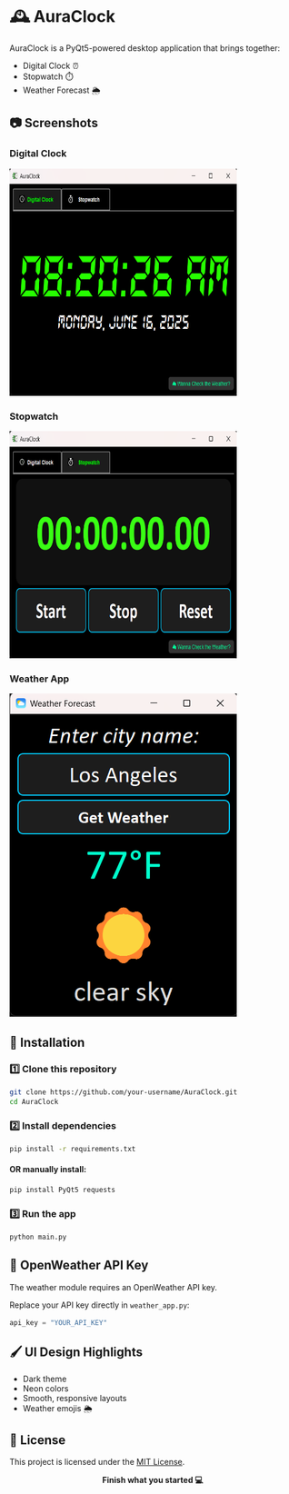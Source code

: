 # 🕰️ AuraClock
AuraClock is a PyQt5-powered desktop application that brings together:
- Digital Clock ⏰
- Stopwatch ⏱️
- Weather Forecast 🌦️

## 📷 Screenshots

### Digital Clock
<img src="assets/screenshots/digital_clock.png" alt="Digital Clock" width="400" height="400"/>

### Stopwatch
<img src="assets/screenshots/stopwatch.png" alt="Stopwatch" width="400" height="400"/>

### Weather App
![Weather App](assets/screenshots/weather_app.png)

## 🚀 Installation

### 1️⃣ Clone this repository
```bash
git clone https://github.com/your-username/AuraClock.git
cd AuraClock
```

### 2️⃣ Install dependencies
```bash
pip install -r requirements.txt
```

#### OR manually install:
```bash
pip install PyQt5 requests
```

### 3️⃣ Run the app
```bash
python main.py
```

## 🔑 OpenWeather API Key
The weather module requires an OpenWeather API key.

Replace your API key directly in `weather_app.py`:
```python
api_key = "YOUR_API_KEY"
```

## 🖌️ UI Design Highlights
- Dark theme
- Neon colors
- Smooth, responsive layouts
- Weather emojis 🌦️

## 📄 License
This project is licensed under the [MIT License](LICENSE).

<p align="center"><b>Finish what you started 💻 </b></p>
